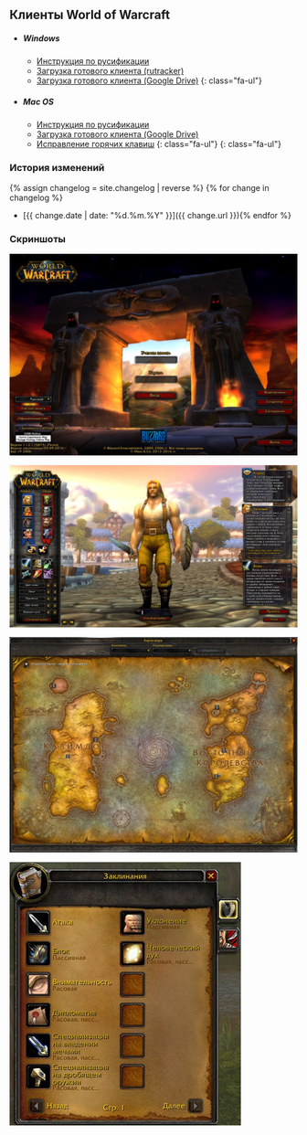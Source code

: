 ## Клиенты World of Warcraft

- ##### <i class="fa-li fab fa-windows"></i>Windows
    - <i class="fa-li far fa-file-alt"></i>[Инструкция по русификации](win_instruction.html)
    - <i class="fa-li fas fa-download"></i>[Загрузка готового клиента (rutracker)](https://rutracker.org/forum/viewtopic.php?t=2476597)
    - <i class="fa-li fas fa-cloud-download-alt"></i>[Загрузка готового клиента (Google Drive)](https://drive.google.com/open?id=1G-o-VSUGw6lmwYXt1ODA2wwN2tLL620I)
    {: class="fa-ul"}
- ##### <i class="fa-li fab fa-apple"></i>Mac OS
    - <i class="fa-li far fa-file-alt"></i>[Инструкция по русификации](mac_instruction.html)
    - <i class="fa-li fas fa-cloud-download-alt"></i>[Загрузка готового клиента (Google Drive)](https://drive.google.com/open?id=1aFfF882LYPI4282GOa6hBIX1UpTDN_jS)
    - <i class="fa-li far fa-keyboard"></i>[Исправление горячих клавиш](fix_mac_hotkeys.html)
    {: class="fa-ul"}
{: class="fa-ul"}

### История изменений

{% assign changelog = site.changelog | reverse %}
{% for change in changelog %}
- [{{ change.date | date: "%d.%m.%Y" }}]({{ change.url }}){% endfor %}

### Скриншоты

![image1](assets\img\game_image_1.jpg)

![image2](assets\img\game_image_2.jpg)

![image3](assets\img\game_image_3.jpg)

![image4](assets\img\game_image_4.jpg)
